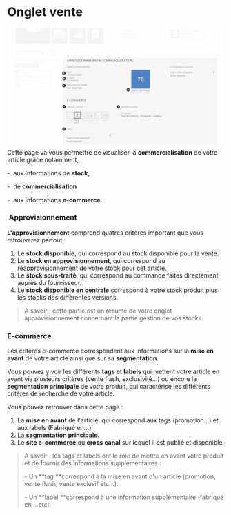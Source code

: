 # Onglet vente


![ongletvente-vente31png](images/ongletvente-vente31png.png)
Cette page va vous permettre de visualiser la **commercialisation** de votre article grâce notamment,

-  aux informations de **stock**, 

-  de **commercialisation**

-  aux informations **e-commerce**.

###  Approvisionnement

**L'approvisionnement** comprend quatres critères important que vous retrouverez partout,

1.  Le **stock disponible**, qui correspond au stock disponible pour la vente. 
2.  Le **stock en approvisionnement**, qui correspond au réapprovisionnement de votre stock pour cet article.
3.  Le **stock sous-traité**, qui correspond au commande faites directement auprès du fournisseur.
4.  Le **stock disponible en centrale** correspond à votre stock produit plus les stocks des différentes versions.

> A savoir : cette partie est un résumé de votre onglet approvisionnement concernant la partie gestion de vos stocks.

### E-commerce

Les critères e-commerce correspondent aux informations sur la **mise en avant** de votre article ainsi que sur sa **segmentation**.

Vous pouvez y voir les différents **tags** et **labels** qui mettent votre article en avant via plusieurs critères (vente flash, exclusivité...) ou encore la **segmentation principale** de votre produit, qui caractérise les différents critères de recherche de votre article.

Vous pouvez retrouver dans cette page :

1.  La **mise en avant** de l'article, qui correspond aux tags (promotion...) et aux labels (Fabriqué en...).
2.  La **segmentation principale.**
3.  Le **site e-commerce** ou **cross canal** sur lequel il est publié et disponible.

> A savoir : les tags et labels ont le rôle de mettre en avant votre produit et de fournir des informations supplémentaires :
> 
> - Un **tag **correspond à la mise en avant d'un article (promotion, vente flash, vente exclusif etc...).
> 
> - Un **label **correspond à une information supplémentaire (fabriqué en .. etc).